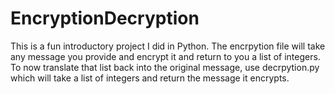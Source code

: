 # EncryptionDecryption
This is a fun introductory project I did in Python. The encrpytion file will take any message you provide and encrypt it and return to you a list of integers. To now translate that list back into the original message, use decrpytion.py which will take a list of integers and return the message it encrypts. 
